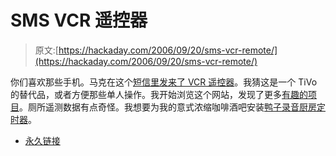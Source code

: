 # SMS VCR 遥控器

> 原文:[https://hackaday.com/2006/09/20/sms-vcr-remote/](https://hackaday.com/2006/09/20/sms-vcr-remote/)

你们喜欢那些手机。马克在这个[短信里发来了 VCR 遥控器](http://www.frisnit.com/sms/index.html)。我猜这是一个 TiVo 的替代品，或者方便那些单人操作。我开始浏览这个网站，发现了更多[有趣的项目](http://www.frisnit.com/)。厕所遥测数据有点奇怪。我想要为我的意式浓缩咖啡酒吧安装[鸭子录音厨房定时器](http://www.frisnit.com/timer/index.html)。

*   [永久链接](http://www.frisnit.com/sms/index.html)